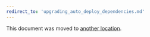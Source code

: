 ```yaml
---
redirect_to: 'upgrading_auto_deploy_dependencies.md'
---
```


This document was moved to [another location](upgrading_auto_deploy_dependencies.md).

<!-- This redirect file can be deleted February 1, 2021, or later. -->
<!-- Before deletion, see: https://docs.gitlab.com/ee/development/documentation/#move-or-rename-a-page -->
